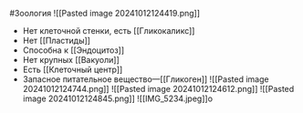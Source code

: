 #Зоология 
![[Pasted image 20241012124419.png]]
- Нет клеточной стенки, есть [[Гликокаликс]]
- Нет [[Пластиды]]
- Способна к [[Эндоцитоз]]
- Нет крупных [[Вакуоли]]
- Есть [[Клеточный центр]]
- Запасное питательное вещество—[[Гликоген]]
![[Pasted image 20241012124744.png]]
![[Pasted image 20241012124612.png]]
![[Pasted image 20241012124845.png]]
![[IMG_5234.jpeg]]о